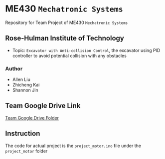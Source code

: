# ME430 `Mechatronic Systems`
Repository for Team Project of ME430 `Mechatronic Systems`
## Rose-Hulman Institute of Technology
 - Topic: `Excavator with Anti-collision Control`, the excavator using PID controller to avoid potential collision with any obstacles
### Author
 - Allen Liu
 - Zhicheng Kai
 - Shannon Jin
 ## Team Google Drive Link
 [Team Google Drive Folder](https://drive.google.com/drive/folders/1gOOvGnefZ6KSsOD7Iz33mTfya7JrbwNx?usp=sharing)
 ## Instruction
 The code for actual project is the `project_motor.ino` file under the `project_motor` folder
